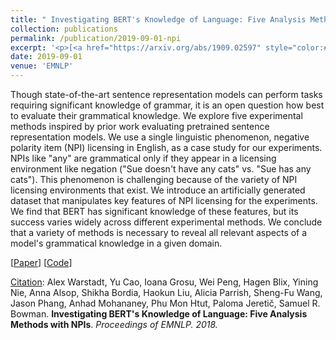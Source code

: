```yaml
---
title: " Investigating BERT's Knowledge of Language: Five Analysis Methods with NPIs "
collection: publications
permalink: /publication/2019-09-01-npi
excerpt: '<p>[<a href="https://arxiv.org/abs/1909.02597" style="color:#51ADC8;">Paper</a>] [<a href="https://github.com/nyu-mll/jiant/tree/blimp-and-npi/scripts/bert_npi" style="color:#51ADC8;">Code</a>] <a href="/publication/2019-02-27-stilts" style="color:#51ADC8;">Abstract</a><br /><u>Citation</u>: Alex Warstadt, Yu Cao, Ioana Grosu, Wei Peng, Hagen Blix, Yining Nie, Anna Alsop, Shikha Bordia, Haokun Liu, Alicia Parrish, Sheng-Fu Wang, Jason Phang, Anhad Mohananey, Phu Mon Htut, Paloma Jeretič, Samuel R. Bowman. <b>Investigating BERT's Knowledge of Language: Five Analysis Methods with NPIs</b>. <i>Proceedings of EMNLP. 2019.</i></p>'
date: 2019-09-01
venue: 'EMNLP'
---
```


Though state-of-the-art sentence representation models can perform tasks requiring significant knowledge of grammar, it is an open question how best to evaluate their grammatical knowledge. We explore five experimental methods inspired by prior work evaluating pretrained sentence representation models. We use a single linguistic phenomenon, negative polarity item (NPI) licensing in English, as a case study for our experiments. NPIs like "any" are grammatical only if they appear in a licensing environment like negation ("Sue doesn't have any cats" vs. "Sue has any cats"). This phenomenon is challenging because of the variety of NPI licensing environments that exist. We introduce an artificially generated dataset that manipulates key features of NPI licensing for the experiments. We find that BERT has significant knowledge of these features, but its success varies widely across different experimental methods. We conclude that a variety of methods is necessary to reveal all relevant aspects of a model's grammatical knowledge in a given domain.

[<a href="https://arxiv.org/abs/1909.02597">Paper</a>]
[<a href="https://github.com/nyu-mll/jiant/tree/blimp-and-npi/scripts/bert_npi">Code</a>]

<u>Citation</u>: Alex Warstadt, Yu Cao, Ioana Grosu, Wei Peng, Hagen Blix, Yining Nie, Anna Alsop, Shikha Bordia, Haokun Liu, Alicia Parrish, Sheng-Fu Wang, Jason Phang, Anhad Mohananey, Phu Mon Htut, Paloma Jeretič, Samuel R. Bowman. <b> Investigating BERT's Knowledge of Language: Five Analysis Methods with NPIs</b>. <i>Proceedings of EMNLP. 2018.</i>